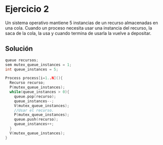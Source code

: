 Ejercicio 2
======
Un sistema operativo mantiene 5 instancias de un recurso almacenadas en una cola. Cuando un proceso necesita usar una instancia del recurso, la saca de la cola, la usa y cuando termina de usarla la vuelve a depositar.

Solución
------
```c++
queue recursos;
sem mutex_queue_instances = 1;
int queue_instances = 5;

Process process[i=1..N](){
  Recurso recurso;
  P(mutex_queue_instances);
  while(queue_instances > 0){
    queue.pop(recurso);
    queue_instances--;
    V(mutex_queue_instances);
    //Usar el recurso.
    P(mutex_queue_instances);
    queue.push(recurso);
    queue_instances++;
  }
  V(mutex_queue_instances);
}
```
